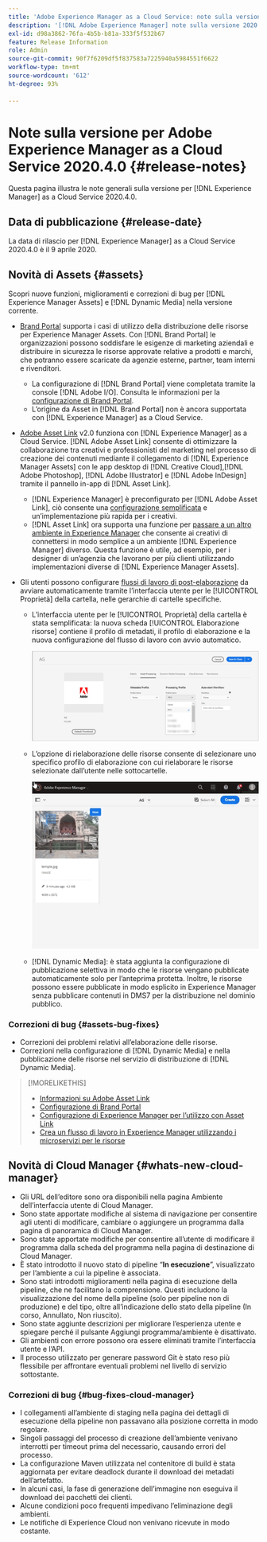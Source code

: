 ```yaml
---
title: 'Adobe Experience Manager as a Cloud Service: note sulla versione 2020.4.0'
description: '[!DNL Adobe Experience Manager] note sulla versione 2020.4.0 di as a Cloud Service.'
exl-id: d98a3862-76fa-4b5b-b81a-333f5f532b67
feature: Release Information
role: Admin
source-git-commit: 90f7f6209df5f837583a7225940a5984551f6622
workflow-type: tm+mt
source-wordcount: '612'
ht-degree: 93%

---
```


# Note sulla versione per Adobe Experience Manager as a Cloud Service 2020.4.0 {#release-notes}

Questa pagina illustra le note generali sulla versione per [!DNL Experience Manager] as a Cloud Service 2020.4.0.

## Data di pubblicazione {#release-date}

La data di rilascio per [!DNL Experience Manager] as a Cloud Service 2020.4.0 è il 9 aprile 2020.

## Novità di Assets {#assets}

Scopri nuove funzioni, miglioramenti e correzioni di bug per [!DNL Experience Manager Assets] e [!DNL Dynamic Media] nella versione corrente.

* [Brand Portal](https://experienceleague.adobe.com/docs/experience-manager-brand-portal/using/home.html?lang=it) supporta i casi di utilizzo della distribuzione delle risorse per Experience Manager Assets. Con [!DNL Brand Portal] le organizzazioni possono soddisfare le esigenze di marketing aziendali e distribuire in sicurezza le risorse approvate relative a prodotti e marchi, che potranno essere scaricate da agenzie esterne, partner, team interni e rivenditori.
   * La configurazione di [!DNL Brand Portal] viene completata tramite la console [!DNL Adobe I/O]. Consulta le informazioni per la [configurazione di Brand Portal](https://experienceleague.adobe.com/docs/experience-manager-brand-portal/using/publish/configure-aem-assets-with-brand-portal.html?lang=it).
   * L’origine da Asset in [!DNL Brand Portal] non è ancora supportata con [!DNL Experience Manager] as a Cloud Service.

* [Adobe Asset Link](https://helpx.adobe.com/it/enterprise/using/adobe-asset-link.html) v2.0 funziona con [!DNL Experience Manager] as a Cloud Service. [!DNL Adobe Asset Link] consente di ottimizzare la collaborazione tra creativi e professionisti del marketing nel processo di creazione dei contenuti mediante il collegamento di [!DNL Experience Manager Assets] con le app desktop di [!DNL Creative Cloud],[!DNL Adobe Photoshop], [!DNL Adobe Illustrator] e [!DNL Adobe InDesign] tramite il pannello in-app di [!DNL Asset Link].
   * [!DNL Experience Manager] è preconfigurato per [!DNL Adobe Asset Link], ciò consente una [configurazione semplificata](https://helpx.adobe.com/it/enterprise/using/configure-aem-assets-for-asset-link.html) e un’implementazione più rapida per i creativi.
   * [!DNL Asset Link] ora supporta una funzione per [passare a un altro ambiente in Experience Manager](https://helpx.adobe.com/it/enterprise/using/manage-assets-using-adobe-asset-link.html#UseAdobeAssetLink) che consente ai creativi di connettersi in modo semplice a un ambiente [!DNL Experience Manager] diverso. Questa funzione è utile, ad esempio, per i designer di un’agenzia che lavorano per più clienti utilizzando implementazioni diverse di [!DNL Experience Manager Assets].

* Gli utenti possono configurare [flussi di lavoro di post-elaborazione](/help/assets/asset-microservices-configure-and-use.md#post-processing-workflows) da avviare automaticamente tramite l’interfaccia utente per le [!UICONTROL Proprietà] della cartella, nelle gerarchie di cartelle specifiche.
   * L’interfaccia utente per le [!UICONTROL Proprietà] della cartella è stata semplificata: la nuova scheda [!UICONTROL Elaborazione risorse] contiene il profilo di metadati, il profilo di elaborazione e la nuova configurazione del flusso di lavoro con avvio automatico.

     ![I profili di elaborazione possono essere facilmente applicati alle cartelle e tutte le risorse caricate nelle cartelle vengono elaborate utilizzando questi profili](/help/assets/assets/asset-processing-folder-properties.png)

   * L’opzione di rielaborazione delle risorse consente di selezionare uno specifico profilo di elaborazione con cui rielaborare le risorse selezionate dall’utente nelle sottocartelle.

     ![Rielaborazione di risorse selezionate mediante un profilo di elaborazione specifico](/help/assets/assets/fpo-existing-asset-reprocess.gif)

   * [!DNL Dynamic Media]: è stata aggiunta la configurazione di pubblicazione selettiva in modo che le risorse vengano pubblicate automaticamente solo per l’anteprima protetta. Inoltre, le risorse possono essere pubblicate in modo esplicito in Experience Manager senza pubblicare contenuti in DMS7 per la distribuzione nel dominio pubblico.

### Correzioni di bug {#assets-bug-fixes}

* Correzioni dei problemi relativi all’elaborazione delle risorse.
* Correzioni nella configurazione di [!DNL Dynamic Media] e nella pubblicazione delle risorse nel servizio di distribuzione di [!DNL Dynamic Media].

>[!MORELIKETHIS]
>
>* [Informazioni su Adobe Asset Link](https://www.adobe.com/creativecloud/business/enterprise/adobe-asset-link.html)
>* [Configurazione di Brand Portal](https://experienceleague.adobe.com/docs/experience-manager-brand-portal/using/publish/configure-aem-assets-with-brand-portal.html?lang=it)
>* [Configurazione di Experience Manager per l’utilizzo con Asset Link](https://helpx.adobe.com/it/enterprise/using/configure-aem-assets-for-asset-link.html)
>* [Crea un flusso di lavoro in Experience Manager utilizzando i microservizi per le risorse](https://experienceleague.adobe.com/docs/experience-manager-cloud-service/assets/manage/asset-microservices-configure-and-use.html?lang=it#post-processing-workflows)

## Novità di Cloud Manager {#whats-new-cloud-manager}

* Gli URL dell’editore sono ora disponibili nella pagina Ambiente dell’interfaccia utente di Cloud Manager.
* Sono state apportate modifiche al sistema di navigazione per consentire agli utenti di modificare, cambiare o aggiungere un programma dalla pagina di panoramica di Cloud Manager.
* Sono state apportate modifiche per consentire all’utente di modificare il programma dalla scheda del programma nella pagina di destinazione di Cloud Manager.
* È stato introdotto il nuovo stato di pipeline “**In esecuzione**”, visualizzato per l’ambiente a cui la pipeline è associata.
* Sono stati introdotti miglioramenti nella pagina di esecuzione della pipeline, che ne facilitano la comprensione. Questi includono la visualizzazione del nome della pipeline (solo per pipeline non di produzione) e del tipo, oltre all’indicazione dello stato della pipeline (In corso, Annullato, Non riuscito).
* Sono state aggiunte descrizioni per migliorare l’esperienza utente e spiegare perché il pulsante Aggiungi programma/ambiente è disattivato.
* Gli ambienti con errore possono ora essere eliminati tramite l’interfaccia utente e l’API.
* Il processo utilizzato per generare password Git è stato reso più flessibile per affrontare eventuali problemi nel livello di servizio sottostante.

### Correzioni di bug {#bug-fixes-cloud-manager}

* I collegamenti all’ambiente di staging nella pagina dei dettagli di esecuzione della pipeline non passavano alla posizione corretta in modo regolare.
* Singoli passaggi del processo di creazione dell’ambiente venivano interrotti per timeout prima del necessario, causando errori del processo.
* La configurazione Maven utilizzata nel contenitore di build è stata aggiornata per evitare deadlock durante il download dei metadati dell’artefatto.
* In alcuni casi, la fase di generazione dell’immagine non eseguiva il download dei pacchetti dei clienti.
* Alcune condizioni poco frequenti impedivano l’eliminazione degli ambienti.
* Le notifiche di Experience Cloud non venivano ricevute in modo costante.
